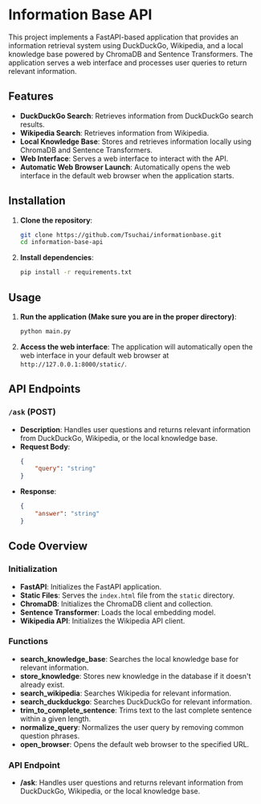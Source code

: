 # Information Base API

This project implements a FastAPI-based application that provides an information retrieval system using DuckDuckGo, Wikipedia, and a local knowledge base powered by ChromaDB and Sentence Transformers. The application serves a web interface and processes user queries to return relevant information.

## Features

- **DuckDuckGo Search**: Retrieves information from DuckDuckGo search results.
- **Wikipedia Search**: Retrieves information from Wikipedia.
- **Local Knowledge Base**: Stores and retrieves information locally using ChromaDB and Sentence Transformers.
- **Web Interface**: Serves a web interface to interact with the API.
- **Automatic Web Browser Launch**: Automatically opens the web interface in the default web browser when the application starts.

## Installation

1. **Clone the repository**:
   ```sh
   git clone https://github.com/Tsuchai/informationbase.git
   cd information-base-api
   ```

2. **Install dependencies**:
   ```sh
   pip install -r requirements.txt
   ```

## Usage

1. **Run the application (Make sure you are in the proper directory)**:
   ```sh
   python main.py
   ```



2. **Access the web interface**:
   The application will automatically open the web interface in your default web browser at `http://127.0.0.1:8000/static/`.

## API Endpoints

### `/ask` (POST)
- **Description**: Handles user questions and returns relevant information from DuckDuckGo, Wikipedia, or the local knowledge base.
- **Request Body**:
  ```json
  {
      "query": "string"
  }
  ```
- **Response**:
  ```json
  {
      "answer": "string"
  }
  ```

## Code Overview

### Initialization
- **FastAPI**: Initializes the FastAPI application.
- **Static Files**: Serves the `index.html` file from the `static` directory.
- **ChromaDB**: Initializes the ChromaDB client and collection.
- **Sentence Transformer**: Loads the local embedding model.
- **Wikipedia API**: Initializes the Wikipedia API client.

### Functions
- **search_knowledge_base**: Searches the local knowledge base for relevant information.
- **store_knowledge**: Stores new knowledge in the database if it doesn't already exist.
- **search_wikipedia**: Searches Wikipedia for relevant information.
- **search_duckduckgo**: Searches DuckDuckGo for relevant information.
- **trim_to_complete_sentence**: Trims text to the last complete sentence within a given length.
- **normalize_query**: Normalizes the user query by removing common question phrases.
- **open_browser**: Opens the default web browser to the specified URL.

### API Endpoint
- **/ask**: Handles user questions and returns relevant information from DuckDuckGo, Wikipedia, or the local knowledge base.

